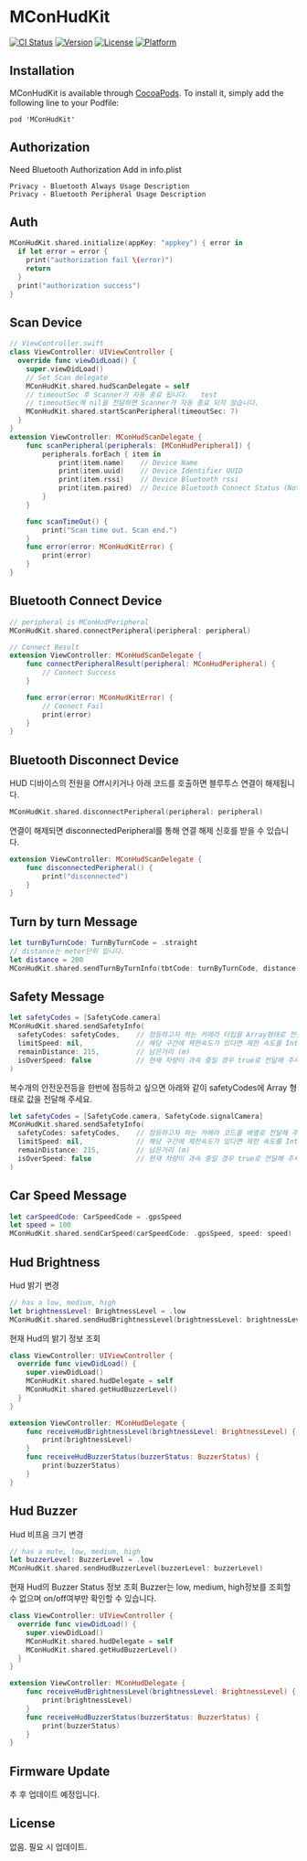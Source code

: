 # MConHudKit

[![CI Status](https://img.shields.io/travis/developers@telecons.co.kr/MConHudKit.svg?style=flat)](https://travis-ci.org/developers@telecons.co.kr/MConHudKit)
[![Version](https://img.shields.io/cocoapods/v/MConHudKit.svg?style=flat)](https://cocoapods.org/pods/MConHudKit)
[![License](https://img.shields.io/cocoapods/l/MConHudKit.svg?style=flat)](https://cocoapods.org/pods/MConHudKit)
[![Platform](https://img.shields.io/cocoapods/p/MConHudKit.svg?style=flat)](https://cocoapods.org/pods/MConHudKit)

## Installation

MConHudKit is available through [CocoaPods](https://cocoapods.org). To install
it, simply add the following line to your Podfile:

```
pod 'MConHudKit'
```

## Authorization

Need Bluetooth Authorization
Add in info.plist
```
Privacy - Bluetooth Always Usage Description
Privacy - Bluetooth Peripheral Usage Description
```

## Auth

```swift
MConHudKit.shared.initialize(appKey: "appkey") { error in
  if let error = error {
    print("authorization fail \(error)")
    return
  }
  print("authorization success")
}
```

## Scan Device
```swift
// ViewController.swift
class ViewController: UIViewController {
  override func viewDidLoad() {
    super.viewDidLoad()
    // Set Scan delegate
    MConHudKit.shared.hudScanDelegate = self
    // timeoutSec 후 Scanner가 자동 종료 됩니다.   test
    // timeoutSec에 nil을 전달하면 Scanner가 자동 종료 되지 않습니다.
    MConHudKit.shared.startScanPeripheral(timeoutSec: 7)
  }
}
extension ViewController: MConHudScanDelegate {
    func scanPeripheral(peripherals: [MConHudPeripheral]) {
        peripherals.forEach { item in
            print(item.name)    // Device Name
            print(item.uuid)    // Device Identifier UUID
            print(item.rssi)    // Device Bluetooth rssi
            print(item.paired)  // Device Bluetooth Connect Status (Not BLE Connection)
        }
    }

    func scanTimeOut() {
        print("Scan time out. Scan end.")
    }
    func error(error: MConHudKitError) {
        print(error)
    }
}
```

## Bluetooth Connect Device
```swift
// peripheral is MConHudPeripheral
MConHudKit.shared.connectPeripheral(peripheral: peripheral)
```

```swift
// Connect Result
extension ViewController: MConHudScanDelegate {
    func connectPeripheralResult(peripheral: MConHudPeripheral) {
        // Connect Success
    }

    func error(error: MConHudKitError) {
        // Connect Fail
        print(error)
    }
}
```

## Bluetooth Disconnect Device
HUD 디바이스의 전원을 Off시키거나 아래 코드를 호출하면 블루투스 연결이 해제됩니다.
```swift
MConHudKit.shared.disconnectPeripheral(peripheral: peripheral)
```

연결이 해제되면 disconnectedPeripheral를 통해 연결 해제 신호를 받을 수 있습니다.
```swift
extension ViewController: MConHudScanDelegate {
    func disconnectedPeripheral() {
        print("disconnected")
    }
}
```

## Turn by turn Message
```swift
let turnByTurnCode: TurnByTurnCode = .straight
// distance는 meter단위 입니다.
let distance = 200
MConHudKit.shared.sendTurnByTurnInfo(tbtCode: turnByTurnCode, distance: distance)
```

## Safety Message
```swift
let safetyCodes = [SafetyCode.camera]
MConHudKit.shared.sendSafetyInfo(
  safetyCodes: safetyCodes,    // 점등하고자 하는 카메라 타입을 Array형태로 전달해 주세요.
  limitSpeed: nil,             // 해당 구간에 제한속도가 있다면 제한 속도를 Int로 전달해 주세요. nil일 경우 제한속도등을 Off 합니다.
  remainDistance: 215,         // 남은거리 (m)
  isOverSpeed: false           // 현재 차량이 과속 중일 경우 true로 전달해 주세요. Hud의 true일 경우 과속 경고 Buzzer가 재생 됩니다.
)
```

복수개의 안전운전등을 한번에 점등하고 싶으면 아래와 같이 safetyCodes에 Array 형태로 값을 전달해 주세요.
```swift
let safetyCodes = [SafetyCode.camera, SafetyCode.signalCamera]
MConHudKit.shared.sendSafetyInfo(
  safetyCodes: safetyCodes,    // 점등하고자 하는 카메라 코드를 배열로 전달해 주세요.
  limitSpeed: nil,             // 해당 구간에 제한속도가 있다면 제한 속도를 Int로 전달해 주세요. nil일 경우 제한속도등을 Off 합니다.
  remainDistance: 215,         // 남은거리 (m)
  isOverSpeed: false           // 현재 차량이 과속 중일 경우 true로 전달해 주세요. Hud의 true일 경우 과속 경고 Buzzer가 재생 됩니다.
)
```

## Car Speed Message
```swift
let carSpeedCode: CarSpeedCode = .gpsSpeed
let speed = 100
MConHudKit.shared.sendCarSpeed(carSpeedCode: .gpsSpeed, speed: speed)
```

## Hud Brightness
Hud 밝기 변경
```swift
// has a low, medium, high
let brightnessLevel: BrightnessLevel = .low
MConHudKit.shared.sendHudBrightnessLevel(brightnessLevel: brightnessLevel)
```
현재 Hud의 밝기 정보 조회
```swift
class ViewController: UIViewController {
  override func viewDidLoad() {
    super.viewDidLoad()
    MConHudKit.shared.hudDelegate = self
    MConHudKit.shared.getHudBuzzerLevel()
  }
}

extension ViewController: MConHudDelegate {
    func receiveHudBrightnessLevel(brightnessLevel: BrightnessLevel) {
        print(brightnessLevel)
    }
    func receiveHudBuzzerStatus(buzzerStatus: BuzzerStatus) {
        print(buzzerStatus)
    }
}
```

## Hud Buzzer
Hud 비프음 크기 변경
```swift
// has a mute, low, medium, high
let buzzerLevel: BuzzerLevel = .low
MConHudKit.shared.sendHudBuzzerLevel(buzzerLevel: buzzerLevel)
```
현재 Hud의 Buzzer Status 정보 조회
Buzzer는 low, medium, high정보를 조회할 수 없으며 on/off여부만 확인할 수 있습니다.
```swift
class ViewController: UIViewController {
  override func viewDidLoad() {
    super.viewDidLoad()
    MConHudKit.shared.hudDelegate = self
    MConHudKit.shared.getHudBuzzerLevel()
  }
}

extension ViewController: MConHudDelegate {
    func receiveHudBrightnessLevel(brightnessLevel: BrightnessLevel) {
        print(brightnessLevel)
    }
    func receiveHudBuzzerStatus(buzzerStatus: BuzzerStatus) {
        print(buzzerStatus)
    }
}
```

## Firmware Update
추 후 업데이트 예정입니다.

## License
없음.
필요 시 업데이트.
